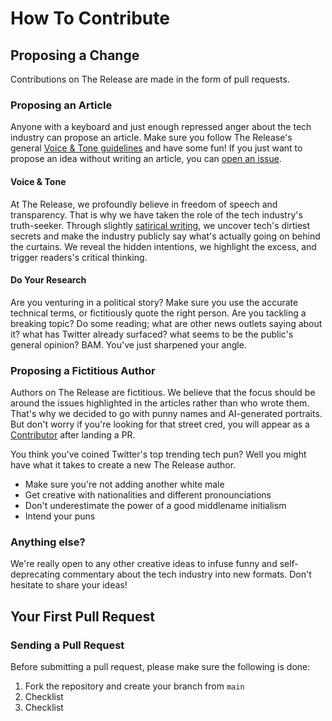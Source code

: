 # How To Contribute

## Proposing a Change

Contributions on The Release are made in the form of pull requests.

### Proposing an Article

Anyone with a keyboard and just enough repressed anger about the tech industry can propose an article. Make sure you follow The Release's general [Voice & Tone guidelines](#voice--tone) and have some fun! If you just want to propose an idea without writing an article, you can [open an issue](https://github.com/the-release/the-release.github.io/issues).

#### Voice & Tone

At The Release, we profoundly believe in freedom of speech and transparency. That is why we have taken the role of the tech industry's truth-seeker. Through slightly [satirical writing](https://en.wikipedia.org/wiki/Satire), we uncover tech's dirtiest secrets and make the industry publicly say what's actually going on behind the curtains. We reveal the hidden intentions, we highlight the excess, and trigger readers's critical thinking.

#### Do Your Research

Are you venturing in a political story? Make sure you use the accurate technical terms, or fictitiously quote the right person. Are you tackling a breaking topic? Do some reading; what are other news outlets saying about it? what has Twitter already surfaced? what seems to be the public's general opinion? BAM. You've just sharpened your angle. 

### Proposing a Fictitious Author

Authors on The Release are fictitious. We believe that the focus should be around the issues highlighted in the articles rather than who wrote them. That's why we decided to go with punny names and AI-generated portraits. But don't worry if you're looking for that street cred, you will appear as a [Contributor](https://github.com/the-release/the-release.github.io/graphs/contributors) after landing a PR.

You think you've coined Twitter's top trending tech pun? Well you might have what it takes to create a new The Release author.

- Make sure you're not adding another white male
- Get creative with nationalities and different pronounciations
- Don't underestimate the power of a good middlename initialism
- Intend your puns

### Anything else?

We're really open to any other creative ideas to infuse funny and self-deprecating commentary about the tech industry into new formats. Don't hesitate to share your ideas!

## Your First Pull Request

### Sending a Pull Request

Before submitting a pull request, please make sure the following is done:

1. Fork the repository and create your branch from `main`
2. Checklist
3. Checklist
